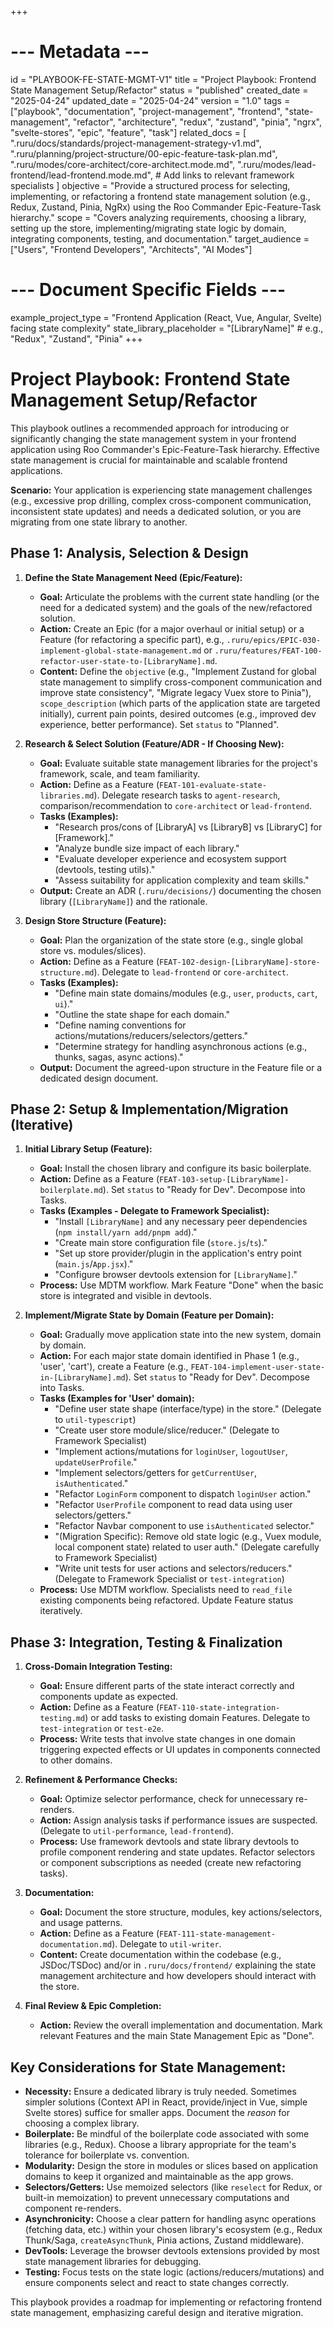 +++
# --- Metadata ---
id = "PLAYBOOK-FE-STATE-MGMT-V1"
title = "Project Playbook: Frontend State Management Setup/Refactor"
status = "published"
created_date = "2025-04-24"
updated_date = "2025-04-24"
version = "1.0"
tags = ["playbook", "documentation", "project-management", "frontend", "state-management", "refactor", "architecture", "redux", "zustand", "pinia", "ngrx", "svelte-stores", "epic", "feature", "task"]
related_docs = [
    ".ruru/docs/standards/project-management-strategy-v1.md",
    ".ruru/planning/project-structure/00-epic-feature-task-plan.md",
    ".ruru/modes/core-architect/core-architect.mode.md",
    ".ruru/modes/lead-frontend/lead-frontend.mode.md",
    # Add links to relevant framework specialists
]
objective = "Provide a structured process for selecting, implementing, or refactoring a frontend state management solution (e.g., Redux, Zustand, Pinia, NgRx) using the Roo Commander Epic-Feature-Task hierarchy."
scope = "Covers analyzing requirements, choosing a library, setting up the store, implementing/migrating state logic by domain, integrating components, testing, and documentation."
target_audience = ["Users", "Frontend Developers", "Architects", "AI Modes"]
# --- Document Specific Fields ---
example_project_type = "Frontend Application (React, Vue, Angular, Svelte) facing state complexity"
state_library_placeholder = "[LibraryName]" # e.g., "Redux", "Zustand", "Pinia"
+++

# Project Playbook: Frontend State Management Setup/Refactor

This playbook outlines a recommended approach for introducing or significantly changing the state management system in your frontend application using Roo Commander's Epic-Feature-Task hierarchy. Effective state management is crucial for maintainable and scalable frontend applications.

**Scenario:** Your application is experiencing state management challenges (e.g., excessive prop drilling, complex cross-component communication, inconsistent state updates) and needs a dedicated solution, or you are migrating from one state library to another.

## Phase 1: Analysis, Selection & Design

1.  **Define the State Management Need (Epic/Feature):**
    *   **Goal:** Articulate the problems with the current state handling (or the need for a dedicated system) and the goals of the new/refactored solution.
    *   **Action:** Create an Epic (for a major overhaul or initial setup) or a Feature (for refactoring a specific part), e.g., `.ruru/epics/EPIC-030-implement-global-state-management.md` or `.ruru/features/FEAT-100-refactor-user-state-to-[LibraryName].md`.
    *   **Content:** Define the `objective` (e.g., "Implement Zustand for global state management to simplify cross-component communication and improve state consistency", "Migrate legacy Vuex store to Pinia"), `scope_description` (which parts of the application state are targeted initially), current pain points, desired outcomes (e.g., improved dev experience, better performance). Set `status` to "Planned".

2.  **Research & Select Solution (Feature/ADR - If Choosing New):**
    *   **Goal:** Evaluate suitable state management libraries for the project's framework, scale, and team familiarity.
    *   **Action:** Define as a Feature (`FEAT-101-evaluate-state-libraries.md`). Delegate research tasks to `agent-research`, comparison/recommendation to `core-architect` or `lead-frontend`.
    *   **Tasks (Examples):**
        *   "Research pros/cons of [LibraryA] vs [LibraryB] vs [LibraryC] for [Framework]."
        *   "Analyze bundle size impact of each library."
        *   "Evaluate developer experience and ecosystem support (devtools, testing utils)."
        *   "Assess suitability for application complexity and team skills."
    *   **Output:** Create an ADR (`.ruru/decisions/`) documenting the chosen library (`[LibraryName]`) and the rationale.

3.  **Design Store Structure (Feature):**
    *   **Goal:** Plan the organization of the state store (e.g., single global store vs. modules/slices).
    *   **Action:** Define as a Feature (`FEAT-102-design-[LibraryName]-store-structure.md`). Delegate to `lead-frontend` or `core-architect`.
    *   **Tasks (Examples):**
        *   "Define main state domains/modules (e.g., `user`, `products`, `cart`, `ui`)."
        *   "Outline the state shape for each domain."
        *   "Define naming conventions for actions/mutations/reducers/selectors/getters."
        *   "Determine strategy for handling asynchronous actions (e.g., thunks, sagas, async actions)."
    *   **Output:** Document the agreed-upon structure in the Feature file or a dedicated design document.

## Phase 2: Setup & Implementation/Migration (Iterative)

1.  **Initial Library Setup (Feature):**
    *   **Goal:** Install the chosen library and configure its basic boilerplate.
    *   **Action:** Define as a Feature (`FEAT-103-setup-[LibraryName]-boilerplate.md`). Set `status` to "Ready for Dev". Decompose into Tasks.
    *   **Tasks (Examples - Delegate to Framework Specialist):**
        *   "Install `[LibraryName]` and any necessary peer dependencies (`npm install/yarn add/pnpm add`)."
        *   "Create main store configuration file (`store.js`/`ts`)."
        *   "Set up store provider/plugin in the application's entry point (`main.js`/`App.jsx`)."
        *   "Configure browser devtools extension for `[LibraryName]`."
    *   **Process:** Use MDTM workflow. Mark Feature "Done" when the basic store is integrated and visible in devtools.

2.  **Implement/Migrate State by Domain (Feature per Domain):**
    *   **Goal:** Gradually move application state into the new system, domain by domain.
    *   **Action:** For each major state domain identified in Phase 1 (e.g., 'user', 'cart'), create a Feature (e.g., `FEAT-104-implement-user-state-in-[LibraryName].md`). Set `status` to "Ready for Dev". Decompose into Tasks.
    *   **Tasks (Examples for 'User' domain):**
        *   "Define user state shape (interface/type) in the store." (Delegate to `util-typescript`)
        *   "Create user store module/slice/reducer." (Delegate to Framework Specialist)
        *   "Implement actions/mutations for `loginUser`, `logoutUser`, `updateUserProfile`."
        *   "Implement selectors/getters for `getCurrentUser`, `isAuthenticated`."
        *   "Refactor `LoginForm` component to dispatch `loginUser` action."
        *   "Refactor `UserProfile` component to read data using user selectors/getters."
        *   "Refactor Navbar component to use `isAuthenticated` selector."
        *   "(Migration Specific): Remove old state logic (e.g., Vuex module, local component state) related to user auth." (Delegate carefully to Framework Specialist)
        *   "Write unit tests for user actions and selectors/reducers." (Delegate to Framework Specialist or `test-integration`)
    *   **Process:** Use MDTM workflow. Specialists need to `read_file` existing components being refactored. Update Feature status iteratively.

## Phase 3: Integration, Testing & Finalization

1.  **Cross-Domain Integration Testing:**
    *   **Goal:** Ensure different parts of the state interact correctly and components update as expected.
    *   **Action:** Define as a Feature (`FEAT-110-state-integration-testing.md`) or add tasks to existing domain Features. Delegate to `test-integration` or `test-e2e`.
    *   **Process:** Write tests that involve state changes in one domain triggering expected effects or UI updates in components connected to other domains.

2.  **Refinement & Performance Checks:**
    *   **Goal:** Optimize selector performance, check for unnecessary re-renders.
    *   **Action:** Assign analysis tasks if performance issues are suspected. (Delegate to `util-performance`, `lead-frontend`).
    *   **Process:** Use framework devtools and state library devtools to profile component rendering and state updates. Refactor selectors or component subscriptions as needed (create new refactoring tasks).

3.  **Documentation:**
    *   **Goal:** Document the store structure, modules, key actions/selectors, and usage patterns.
    *   **Action:** Define as a Feature (`FEAT-111-state-management-documentation.md`). Delegate to `util-writer`.
    *   **Content:** Create documentation within the codebase (e.g., JSDoc/TSDoc) and/or in `.ruru/docs/frontend/` explaining the state management architecture and how developers should interact with the store.

4.  **Final Review & Epic Completion:**
    *   **Action:** Review the overall implementation and documentation. Mark relevant Features and the main State Management Epic as "Done".

## Key Considerations for State Management:

*   **Necessity:** Ensure a dedicated library is truly needed. Sometimes simpler solutions (Context API in React, provide/inject in Vue, simple Svelte stores) suffice for smaller apps. Document the *reason* for choosing a complex library.
*   **Boilerplate:** Be mindful of the boilerplate code associated with some libraries (e.g., Redux). Choose a library appropriate for the team's tolerance for boilerplate vs. convention.
*   **Modularity:** Design the store in modules or slices based on application domains to keep it organized and maintainable as the app grows.
*   **Selectors/Getters:** Use memoized selectors (like `reselect` for Redux, or built-in memoization) to prevent unnecessary computations and component re-renders.
*   **Asynchronicity:** Choose a clear pattern for handling async operations (fetching data, etc.) within your chosen library's ecosystem (e.g., Redux Thunk/Saga, `createAsyncThunk`, Pinia actions, Zustand middleware).
*   **DevTools:** Leverage the browser devtools extensions provided by most state management libraries for debugging.
*   **Testing:** Focus tests on the state logic (actions/reducers/mutations) and ensure components select and react to state changes correctly.

This playbook provides a roadmap for implementing or refactoring frontend state management, emphasizing careful design and iterative migration.
